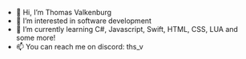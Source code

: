 - 👋 Hi, I’m Thomas Valkenburg
- 👀 I’m interested in software development
- 🌱 I’m currently learning C#, Javascript, Swift, HTML, CSS, LUA and some more!
- 📫 You can reach me on discord: ths_v
